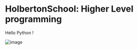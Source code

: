 # HolbertonSchool: Higher Level programming

Hello Python !

![image](https://github.com/user-attachments/assets/0f81c850-3d13-4dc3-b160-76f661055122)
